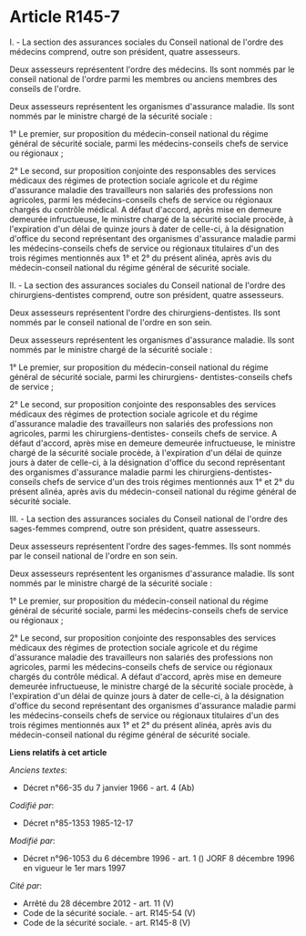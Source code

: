 # Article R145-7

I. - La section des assurances sociales du Conseil national de l'ordre des médecins comprend, outre son président, quatre
assesseurs.

Deux assesseurs représentent l'ordre des médecins. Ils sont nommés par le conseil national de l'ordre parmi les membres ou
anciens membres des conseils de l'ordre.

Deux assesseurs représentent les organismes d'assurance maladie. Ils sont nommés par le ministre chargé de la sécurité
sociale :

1° Le premier, sur proposition du médecin-conseil national du régime général de sécurité sociale, parmi les médecins-conseils
chefs de service ou régionaux ;

2° Le second, sur proposition conjointe des responsables des services médicaux des régimes de protection sociale agricole et
du régime d'assurance maladie des travailleurs non salariés des professions non agricoles, parmi les médecins-conseils chefs
de service ou régionaux chargés du contrôle médical. A défaut d'accord, après mise en demeure demeurée infructueuse, le
ministre chargé de la sécurité sociale procède, à l'expiration d'un délai de quinze jours à dater de celle-ci, à la
désignation d'office du second représentant des organismes d'assurance maladie parmi les médecins-conseils chefs de service
ou régionaux titulaires d'un des trois régimes mentionnés aux 1° et 2° du présent alinéa, après avis du médecin-conseil
national du régime général de sécurité sociale.

II. - La section des assurances sociales du Conseil national de l'ordre des chirurgiens-dentistes comprend, outre son
président, quatre assesseurs.

Deux assesseurs représentent l'ordre des chirurgiens-dentistes. Ils sont nommés par le conseil national de l'ordre en son
sein.

Deux assesseurs représentent les organismes d'assurance maladie. Ils sont nommés par le ministre chargé de la sécurité
sociale :

1° Le premier, sur proposition du médecin-conseil national du régime général de sécurité sociale, parmi les chirurgiens-
dentistes-conseils chefs de service ;

2° Le second, sur proposition conjointe des responsables des services médicaux des régimes de protection sociale agricole et
du régime d'assurance maladie des travailleurs non salariés des professions non agricoles, parmi les chirurgiens-dentistes-
conseils chefs de service. A défaut d'accord, après mise en demeure demeurée infructueuse, le ministre chargé de la sécurité
sociale procède, à l'expiration d'un délai de quinze jours à dater de celle-ci, à la désignation d'office du second
représentant des organismes d'assurance maladie parmi les chirurgiens-dentistes-conseils chefs de service d'un des trois
régimes mentionnés aux 1° et 2° du présent alinéa, après avis du médecin-conseil national du régime général de sécurité
sociale.

III. - La section des assurances sociales du Conseil national de l'ordre des sages-femmes comprend, outre son président,
quatre assesseurs.

Deux assesseurs représentent l'ordre des sages-femmes. Ils sont nommés par le conseil national de l'ordre en son sein.

Deux assesseurs représentent les organismes d'assurance maladie. Ils sont nommés par le ministre chargé de la sécurité
sociale :

1° Le premier, sur proposition du médecin-conseil national du régime général de sécurité sociale, parmi les médecins-conseils
chefs de service ou régionaux ;

2° Le second, sur proposition conjointe des responsables des services médicaux des régimes de protection sociale agricole et
du régime d'assurance maladie des travailleurs non salariés des professions non agricoles, parmi les médecins-conseils chefs
de service ou régionaux chargés du contrôle médical. A défaut d'accord, après mise en demeure demeurée infructueuse, le
ministre chargé de la sécurité sociale procède, à l'expiration d'un délai de quinze jours à dater de celle-ci, à la
désignation d'office du second représentant des organismes d'assurance maladie parmi les médecins-conseils chefs de service
ou régionaux titulaires d'un des trois régimes mentionnés aux 1° et 2° du présent alinéa, après avis du médecin-conseil
national du régime général de sécurité sociale.

**Liens relatifs à cet article**

_Anciens textes_:

  - Décret n°66-35 du 7 janvier 1966 - art. 4 (Ab)

_Codifié par_:

  - Décret n°85-1353 1985-12-17

_Modifié par_:

  - Décret n°96-1053 du 6 décembre 1996 - art. 1 () JORF 8 décembre 1996 en vigueur le 1er mars 1997

_Cité par_:

  - Arrêté du 28 décembre 2012 - art. 11 (V)
  - Code de la sécurité sociale. - art. R145-54 (V)
  - Code de la sécurité sociale. - art. R145-8 (V)
